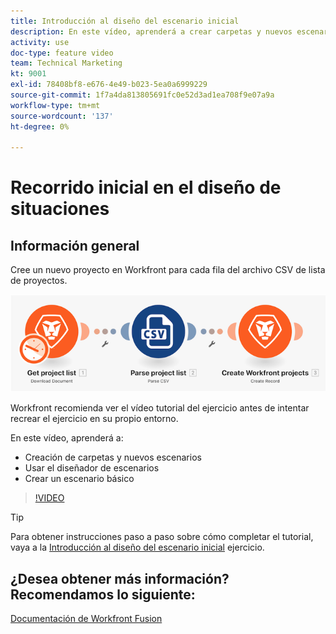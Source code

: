 ```yaml
---
title: Introducción al diseño del escenario inicial
description: En este vídeo, aprenderá a crear carpetas y nuevos escenarios, usar el diseñador de escenarios y crear un escenario básico en [!DNL Adobe Workfront Fusion].
activity: use
doc-type: feature video
team: Technical Marketing
kt: 9001
exl-id: 78408bf8-e676-4e49-b023-5ea0a6999229
source-git-commit: 1f7a4da813805691fc0e52d3ad1ea708f9e07a9a
workflow-type: tm+mt
source-wordcount: '137'
ht-degree: 0%

---
```


# Recorrido inicial en el diseño de situaciones

## Información general

Cree un nuevo proyecto en Workfront para cada fila del archivo CSV de lista de proyectos.

![Una imagen del escenario de fusión](assets/understand-the-basics-1.png)

Workfront recomienda ver el vídeo tutorial del ejercicio antes de intentar recrear el ejercicio en su propio entorno.

En este vídeo, aprenderá a:

* Creación de carpetas y nuevos escenarios
* Usar el diseñador de escenarios
* Crear un escenario básico

>[!VIDEO](https://video.tv.adobe.com/v/335261/?quality=12)

>[!TIP]
>
>Para obtener instrucciones paso a paso sobre cómo completar el tutorial, vaya a la [Introducción al diseño del escenario inicial](https://experienceleague.adobe.com/docs/workfront-learn/tutorials-workfront/fusion/exercises/initial-scenario-design.html?lang=en) ejercicio.



## ¿Desea obtener más información? Recomendamos lo siguiente:

[Documentación de Workfront Fusion](https://experienceleague.adobe.com/docs/workfront/using/adobe-workfront-fusion/workfront-fusion-2.html?lang=en)
